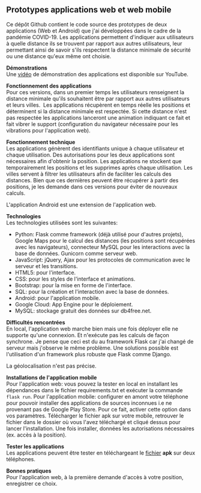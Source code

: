 ## Prototypes applications web et web mobile
Ce dépôt Github contient le code source des prototypes de deux applications (Web et Android) que j'ai développées dans le cadre de la pandémie COVID-19. Les applications permettent d'indiquer aux utilisateurs à quelle distance ils se trouvent par rapport aux autres utilisateurs, leur permettant ainsi de savoir s'ils respectent la distance minimale de sécurité ou une distance qu'eux même ont choisie.

**Démonstrations**<br>
Une [vidéo](https://www.youtube.com/watch?v=uSn7Oznno-E) de démonstration des applications est disponible sur YouTube.<br>

**Fonctionnement des applications**<br>
Pour ces versions, dans un premier temps les utilisateurs renseignent la distance minimale qu'ils souhaitent être par rapport aux autres utilisateurs et leurs villes.  Les applications récupèrent en temps réelle les positions et déterminent si la distance minimale est respectée. Si cette distance n'est pas respectée les applications lanceront une animation indiquant ce fait et fait vibrer le support (configuration du navigateur nécessaire pour les vibrations pour l'application web). 

**Fonctionnement technique**<br>
Les applications génèrent des identifiants unique à chaque utilisateur et chaque utilisation. Des autorisations pour les deux applications sont nécessaires afin d'obtenir la position. Les applications ne stockent que temporairement les positions et les supprimes après chaque utilisation. Les villes servent à filtrer les utilisateurs afin de faciliter les calculs des distances. Bien que ces dernières peuvent être récupérer à partir des positions, je les demande dans ces versions pour éviter de nouveaux calculs.

L'application Android est une extension de l'application web.

**Technologies**<br>
Les technologies utilisées sont les suivantes:
- Python: Flask comme framework (déjà utilisé pour d'autres projets), Google Maps pour le calcul des distances (les positions sont récupérées avec les navigateurs), connecteur MySQL pour les interactions avec la base de données. Gunicorn comme serveur web.
- JavaScript: jQuery, Ajax pour les protocoles de communication avec le serveur et les transitions.
- HTML5: pour l'interface.
- CSS: pour les styles de l'interface et animations.
- Bootstrap: pour la mise en forme de l'interface.
- SQL: pour la création et l'interaction avec la base de données.
- Android: pour l'application mobile.
- Google Cloud: App Engine pour le déploiement.
- MySQL: stockage gratuit des données sur db4free.net.

**Difficultés rencontrées**<br>
En local, l'application web marche bien mais une fois déployer elle ne supporte qu'une connexion. Et n'exécute pas les calculs de façon synchrone. Je pense que ceci est du au framework Flask car j'ai changé de serveur mais j'observe le même problème. Une solutions possible est l'utilisation d'un framework plus robuste que Flask comme Django.

La géolocalisation n'est pas précise.

**Installations de l'application mobile**<br>
Pour l'application web: vous pouvez la tester en local en installant les dépendances dans le fichier requirements.txt et exécuter la commande `flask run`.
Pour l'application mobile: configurer en amont votre téléphone pour pouvoir installer des applications de sources inconnues i.e ne provenant pas de Google Play Store. Pour ce fait, activer cette option dans vos paramètres.
Télécharger le fichier apk sur votre mobile, retrouver le fichier dans le dossier où vous l'avez téléchargé et cliqué dessus pour lancer l'installation. Une fois installer, données les autorisations nécessaires (ex. accès à la position).


**Tester les applications**<br>
Les applications peuvent être tester en téléchargeant le [fichier](https://github.com/abdjiber/prototype-distance-securitaire/blob/master/Ma_Distance_de_Securite.apk) **apk** sur deux téléphones.

**Bonnes pratiques**<br>
Pour l'application web, à la première demande d'accès à votre position, enregistrer ce choix.
